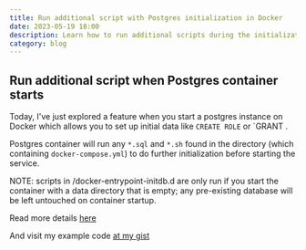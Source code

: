 ```yaml
---
title: Run additional script with Postgres initialization in Docker
date: 2023-05-19 18:00
description: Learn how to run additional scripts during the initialization of a Postgres container in Docker. This feature allows you to set up initial data, create roles, and grant privileges. Discover how to leverage the power of initialization scripts and explore an example code snippet that demonstrates the process. Find out more about this Docker feature and its usage in this informative blog post.
category: blog
---
```


## Run additional script when Postgres container starts

Today, I've just explored a feature when you start a postgres instance on Docker which allows you to set up initial data like `CREATE ROLE` or `GRANT <PRIVILEGE>.

Postgres container will run any `*.sql` and `*.sh` found in the directory (which containing `docker-compose.yml`) to do further initialization before starting the service.

NOTE: scripts in /docker-entrypoint-initdb.d are only run if you start the container with a data directory that is empty; any pre-existing database will be left untouched on container startup.

Read more details [here](https://github.com/docker-library/docs/tree/master/postgres#initialization-scripts)

And visit my example code [at my gist](https://gist.github.com/hoangquochung1110/5486440c7e2b43f98135ff7803750b5f)
